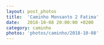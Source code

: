 ```yaml
---
layout: post_photos
title:  'Caminho Monsanto 2 Fatima'
date:   2018-10-08 20:00:00 +0200
category: caminho
photos: 'photos/caminho/2018-10-08'
---
```



